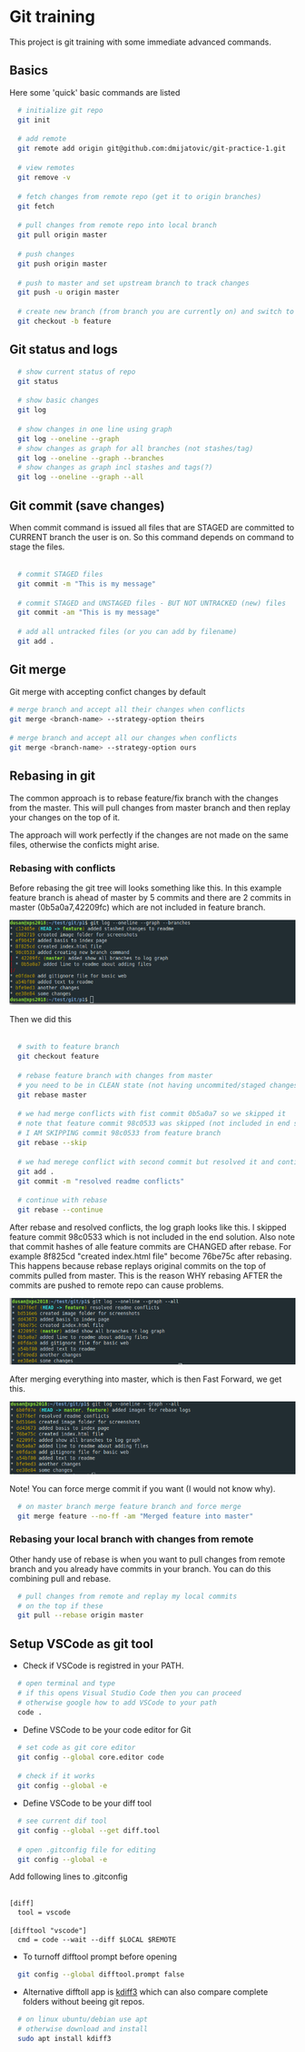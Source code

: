 # Git training

This project is git training with some immediate advanced commands.

## Basics

Here some 'quick' basic commands are listed

```bash
  # initialize git repo
  git init

  # add remote
  git remote add origin git@github.com:dmijatovic/git-practice-1.git

  # view remotes
  git remove -v

  # fetch changes from remote repo (get it to origin branches)
  git fetch

  # pull changes from remote repo into local branch
  git pull origin master

  # push changes
  git push origin master

  # push to master and set upstream branch to track changes
  git push -u origin master

  # create new branch (from branch you are currently on) and switch to it
  git checkout -b feature


```

## Git status and logs

```bash
  # show current status of repo
  git status

  # show basic changes
  git log

  # show changes in one line using graph
  git log --oneline --graph
  # show changes as graph for all branches (not stashes/tag)
  git log --oneline --graph --branches
  # show changes as graph incl stashes and tags(?)
  git log --oneline --graph --all

```

## Git commit (save changes)

When commit command is issued all files that are STAGED are committed to CURRENT branch the user is on. So this command depends on command to stage the files.

```bash

  # commit STAGED files
  git commit -m "This is my message"

  # commit STAGED and UNSTAGED files - BUT NOT UNTRACKED (new) files
  git commit -am "This is my message"

  # add all untracked files (or you can add by filename)
  git add .


```

## Git merge

Git merge with accepting confict changes by default

```bash
# merge branch and accept all their changes when conflicts
git merge <branch-name> --strategy-option theirs

# merge branch and accept all our changes when conflicts
git merge <branch-name> --strategy-option ours
```

## Rebasing in git

The common approach is to rebase feature/fix branch with the changes from the master. This will pull changes from master branch and then replay your changes on the top of it.

The approach will work perfectly if the changes are not made on the same files, otherwise the conficts might arise.

### Rebasing with conflicts

Before rebasing the git tree will looks something like this. In this example feature branch is ahead of master by 5 commits and there are 2 commits in master (0b5a0a7,42209fc) which are not included in feature branch.

<img src="./img/git-rebase-1.png" />

Then we did this

```bash

  # swith to feature branch
  git checkout feature

  # rebase feature branch with changes from master
  # you need to be in CLEAN state (not having uncommited/staged changes)
  git rebase master

  # we had merge conflicts with fist commit 0b5a0a7 so we skipped it
  # note that feature commit 98c0533 was skipped (not included in end solution)
  # I AM SKIPPING commit 98c0533 from feature branch
  git rebase --skip

  # we had merege conflict with second commit but resolved it and continue
  git add .
  git commit -m "resolved readme conflicts"

  # continue with rebase
  git rebase --continue

```

After rebase and resolved conflicts, the log graph looks like this. I skipped feature commit 98c0533 which is not included in the end solution. Also note that commit hashes of alle feature commits are CHANGED after rebase. For example 8f825cd "created index.html file" become 76be75c after rebasing. This happens because rebase replays original commits on the top of commits pulled from master. This is the reason WHY rebasing AFTER the commits are pushed to remote repo can cause problems.

<img src="./img/git-rebase-3.png" />

After merging everything into master, which is then Fast Forward, we get this.

<img src="./img/git-rebase-4.png" />

Note! You can force merge commit if you want (I would not know why).

```bash
  # on master branch merge feature branch and force merge
  git merge feature --no-ff -am "Merged feature into master"
```

### Rebasing your local branch with changes from remote

Other handy use of rebase is when you want to pull changes from remote branch and you already have commits in your branch. You can do this combining pull and rebase.

```bash
  # pull changes from remote and replay my local commits
  # on the top if these
  git pull --rebase origin master

```

## Setup VSCode as git tool

- Check if VSCode is registred in your PATH.

```bash
  # open terminal and type
  # if this opens Visual Studio Code then you can proceed
  # otherwise google how to add VSCode to your path
  code .

```

- Define VSCode to be your code editor for Git

```bash
  # set code as git core editor
  git config --global core.editor code

  # check if it works
  git config --global -e
```

- Define VSCode to be your diff tool

```bash
  # see current dif tool
  git config --global --get diff.tool

  # open .gitconfig file for editing
  git config --global -e

```

Add following lines to .gitconfig

```gitconfig

[diff]
  tool = vscode

[difftool "vscode"]
  cmd = code --wait --diff $LOCAL $REMOTE

```

- To turnoff difftool prompt before opening

```bash
  git config --global difftool.prompt false

```

- Alternative difftoll app is [kdiff3](http://kdiff3.sourceforge.net/) which can also compare complete folders without beeing git repos.

```bash
  # on linux ubuntu/debian use apt
  # otherwise download and install
  sudo apt install kdiff3

```
